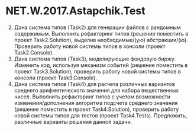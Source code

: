 # NET.W.2017.Astapchik.Test
2.	Дана система типов (Task2) для генерации файлов с рандомным содержимым. Выполнить рефакторинг типов (решение поместить в проект Task2.Solution), выделив необходимые/(ую) абстракции/(ю). Проверить работу новой системы типов в консоли (проект Task2.Console).
3.	Дана система типов (Task3), моделирующие фондовую биржу. Изменить код, используя механизм событий (решение поместить в проект Task3.Solution),  проверить работу новой системы типов в консоли (проект Task3.Console). 
4.	Дана система типов (Task4) для расчета различных вариантов среднего арифметического значения для набора вещественных чисел. Выполнить рефакторинг типов с учетом возможности изменения/дополнения алгоритма подсчета  среднего значения (решение поместить в проект Task4.Solution), проверить работу новой системы типов для тестов (проект Task4.Tests). Предложить, различные варианты решения данной задачи.
